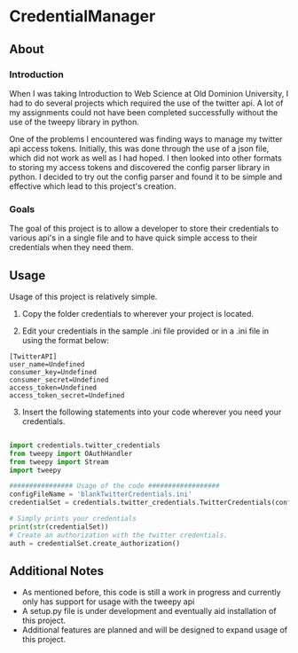 # CredentialManager

## About 

### Introduction
When I was taking Introduction to Web Science at Old Dominion University, I had to do several projects which required the use of the twitter api. A lot of my assignments could not have been completed successfully without the use of the tweepy library in python. 

One of the problems I encountered was finding ways to manage my twitter api access tokens. Initially, this was done through the use of a json file, which did not work as well as I had hoped. I then looked into other formats to storing my access tokens and discovered the config parser library in python. I decided to try out the config parser and found it to be simple and effective which lead to this project's creation. 

### Goals 
The goal of this project is to allow a developer to store their credentials to various api's in a single file and to have quick simple access to their credentials when they need them. 

## Usage 
Usage of this project is relatively simple. 

1) Copy the folder credentials to wherever your project is located. 

2) Edit your credentials in the sample .ini file provided or in a .ini file in using the format below: 

```
[TwitterAPI]
user_name=Undefined
consumer_key=Undefined 
consumer_secret=Undefined
access_token=Undefined
access_token_secret=Undefined

```

3) Insert the following statements into your code wherever you need your credentials. 

 ```python
 
import credentials.twitter_credentials 
from tweepy import OAuthHandler
from tweepy import Stream
import tweepy

################ Usage of the code ##################
configFileName = 'blankTwitterCredentials.ini'
credentialSet = credentials.twitter_credentials.TwitterCredentials(configFileName)

# Simply prints your credentials 
print(str(credentialSet))
# Create an authorization with the twitter credentials.
auth = credentialSet.create_authorization()
 
 ```

## Additional Notes

* As mentioned before, this code is still a work in progress and currently only has support for usage with the tweepy api
* A setup.py file is under development and eventually aid installation of this project. 
* Additional features are planned and will be designed to expand usage of this project.  
